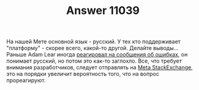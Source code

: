 ﻿---
title: "Answer 11039"
se.owner.user_id: 240512
se.owner.display_name: "MSDN.WhiteKnight"
se.owner.link: "https://ru.meta.stackoverflow.com/users/240512/msdn-whiteknight"
se.answer_id: 11039
se.question_id: 11037
se.post_type: answer
se.is_accepted: False
---
<p>На нашей Мете основной язык - русский. У тех кто поддерживает &quot;платформу&quot; - скорее всего, какой-то другой. Делайте выводы... Раньше Adam Lear иногда <a href="https://ru.meta.stackoverflow.com/a/3903/240512">реагировал на сообщения об ошибках</a>, он понимает русский, но потом это как-то заглохло. Все, что требует внимания разработчиков, следует отправлять на <a href="https://meta.stackexchange.com/">Meta StackExchange</a>, это на порядки увеличит вероятность того, что на вопрос прореагируют.</p>
